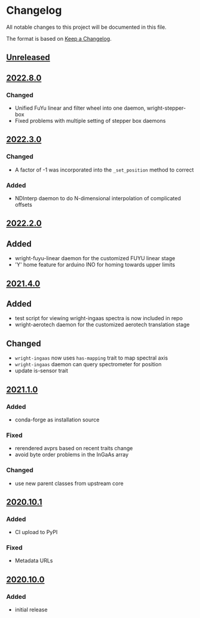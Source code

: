# Changelog
All notable changes to this project will be documented in this file.

The format is based on [Keep a Changelog](https://keepachangelog.com/).

## [Unreleased]

## [2022.8.0]

### Changed
- Unified FuYu linear and filter wheel into one daemon, wright-stepper-box
- Fixed problems with multiple setting of stepper box daemons

## [2022.3.0]

### Changed
- A factor of -1 was incorporated into the `_set_position` method to correct

### Added
- NDInterp daemon to do N-dimensional interpolation of complicated offsets

## [2022.2.0]

## Added
- wright-fuyu-linear daemon for the customized FUYU linear stage
- 'Y' home feature for arduino INO for homing towards upper limits


## [2021.4.0]

## Added
- test script for viewing wright-ingaas spectra is now included in repo
- wright-aerotech daemon for the customized aerotech translation stage

## Changed
- `wright-ingaas` now uses `has-mapping` trait to map spectral axis
- `wright-ingaas` daemon can query spectrometer for position
- update is-sensor trait

## [2021.1.0]

### Added
- conda-forge as installation source

### Fixed
- rerendered avprs based on recent traits change
- avoid byte order problems in the InGaAs array

### Changed
- use new parent classes from upstream core

## [2020.10.1]

### Added
- CI upload to PyPI

### Fixed
- Metadata URLs

## [2020.10.0]

### Added
- initial release

[Unreleased]: https://github.com/wright-group/yaqd-wright/compare/v2022.8.0...HEAD
[2022.8.0]: https://github.com/wright-group/yaqd-wright/compare/v2022.3.0...v2022.8.0
[2022.3.0]: https://github.com/wright-group/yaqd-wright/compare/v2022.2.0...v2022.3.0
[2022.2.0]: https://github.com/wright-group/yaqd-wright/compare/v2021.4.0...v2022.2.0
[2021.4.0]: https://github.com/wright-group/yaqd-wright/compare/v2021.1.0...v2021.4.0
[2021.1.0]: https://github.com/wright-group/yaqd-wright/compare/v2020.10.1...v2021.1.0
[2020.10.1]: https://github.com/wright-group/yaqd-wright/compare/v2020.10.0...v2020.10.1
[2020.10.0]: https://github.com/wright-group/yaqd-wright/releases/tag/v2020.10.0

